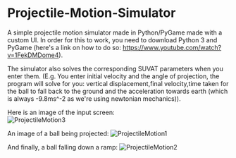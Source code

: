 # Projectile-Motion-Simulator

A simple projectile motion simulator made in Python/PyGame made with a custom UI. In order for this to work, you need to download Python 3 and PyGame (here's a link on how to do so: https://www.youtube.com/watch?v=1FekDMDome4).

The simulator also solves the corresponding SUVAT parameters when you enter them. (E.g. You enter initial velocity and the angle of projection, the program will solve for you: vertical displacement,final velocity,time taken for the ball to fall back to the ground and the acceleration towards earth (which is always -9.8ms^-2 as we're using newtonian mechanics)).

Here is an image of the input screen: <br>
![ProjectileMotion3](https://user-images.githubusercontent.com/21209853/82128949-1aa43580-97b7-11ea-9331-71290b4ab729.JPG)

An image of a ball being projected:
![ProjectileMotion1](https://user-images.githubusercontent.com/21209853/82128929-f5172c00-97b6-11ea-80fc-c0895321a07a.JPG)

And finally, a ball falling down a ramp:
![ProjectileMotion2](https://user-images.githubusercontent.com/21209853/82128938-06f8cf00-97b7-11ea-97c7-672ea4ebd9d9.JPG)
